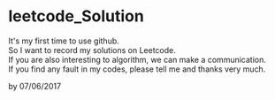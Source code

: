 # leetcode_Solution

It's my first time to use github. <br>
So I want to record my solutions on Leetcode.<br>
If you are also interesting to algorithm, we can make a communication.<br>
If you find any fault in my codes, please tell me and thanks very much.<br>

by 07/06/2017
